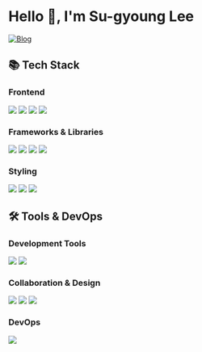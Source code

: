 # Hello 👋, I'm Su-gyoung Lee

<div>
  
[![Blog](https://img.shields.io/badge/Blog-c25980?style=flat-square&logo=Velog&logoColor=white)](https://velog.io/@tnrud4685)

</div>

## 📚 Tech Stack

### Frontend
<div>
  <img src="https://img.shields.io/badge/HTML5-E34F26?style=flat-square&logo=HTML5&logoColor=white" />
  <img src="https://img.shields.io/badge/CSS3-1572B6?style=flat-square&logo=CSS3&logoColor=white" />
  <img src="https://img.shields.io/badge/JavaScript-F7DF1E?style=flat-square&logo=JavaScript&logoColor=black" />
  <img src="https://img.shields.io/badge/TypeScript-3178C6?style=flat-square&logo=TypeScript&logoColor=white" />
</div>

### Frameworks & Libraries
<div>
  <img src="https://img.shields.io/badge/React-61DAFB?style=flat-square&logo=React&logoColor=black" />
  <img src="https://img.shields.io/badge/Next.js-000000?style=flat-square&logo=Next.js&logoColor=white" />
  <img src="https://img.shields.io/badge/Redux-764ABC?style=flat-square&logo=Redux&logoColor=white" />
  <img src="https://img.shields.io/badge/TanStack Query-FF4154?style=flat-square&logo=ReactQuery&logoColor=white" />
</div>

### Styling
<div>
  <img src="https://img.shields.io/badge/styled--components-DB7093?style=flat-square&logo=styled-components&logoColor=white" />
  <img src="https://img.shields.io/badge/Material--UI-007FFF?style=flat-square&logo=MUI&logoColor=white" />
  <img src="https://img.shields.io/badge/Tailwind_CSS-06B6D4?style=flat-square&logo=tailwind-css&logoColor=white" />
</div>

## 🛠️ Tools & DevOps

### Development Tools
<div>
  <img src="https://img.shields.io/badge/Visual_Studio_Code-007ACC?style=flat-square&logo=visual-studio-code&logoColor=white" />
  <img src="https://img.shields.io/badge/Git-F05032?style=flat-square&logo=git&logoColor=white" />
</div>

### Collaboration & Design
<div>
  <img src="https://img.shields.io/badge/Notion-000000?style=flat-square&logo=notion&logoColor=white" />
  <img src="https://img.shields.io/badge/Jira-0052CC?style=flat-square&logo=jira&logoColor=white" />
  <img src="https://img.shields.io/badge/Adobe_Photoshop-31A8FF?style=flat-square&logo=adobe-photoshop&logoColor=white" />
</div>

### DevOps
<div>
  <img src="https://img.shields.io/badge/Docker-2496ED?style=flat-square&logo=docker&logoColor=white" />
</div>
